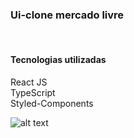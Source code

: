 ### Ui-clone mercado livre
<br />

#### Tecnologias utilizadas 
React JS <br />
TypeScript <br />
Styled-Components <br />

![alt text](https://github.com/wellingtongabriel/ui-clone-mercado-livre/blob/master/layout.png)
